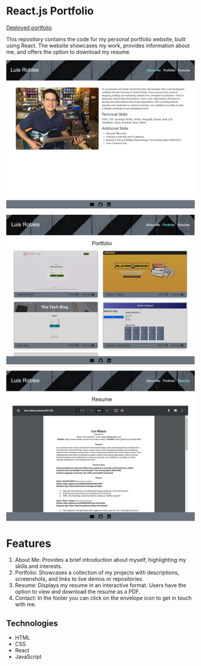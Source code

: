 # React.js Portfolio
[Deployed portfolio](https://robles1999.github.io/lerobles-react-portfolio/#aboutMe)

This repository contains the code for my personal portfolio website, built using React. The website showcases my work, provides information about me, and offers the option to download my resume.

![About Me](/src/images/about-me.jpg)

![Portfolio](/src/images/portfolio.jpg)

![Resume](/src/images/resume.jpg)

# Features
1. About Me: Provides a brief introduction about myself, highlighting my skills and interests.
2. Portfolio: Showcases a collection of my projects with descriptions, screenshots, and links to live demos or repositories.
3. Resume: Displays my resume in an interactive format. Users have the option to view and download the resume as a PDF.
4. Contact: In the footer you can click on the envelope icon to get in touch with me.

## Technologies
- HTML
- CSS
- React
- JavaScript
